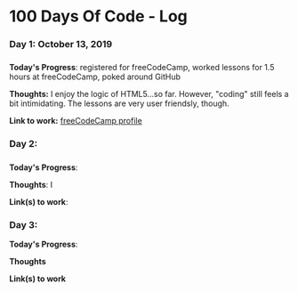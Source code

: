 # 100 Days Of Code - Log

### Day 1: October 13, 2019 
##### 

**Today's Progress**: registered for freeCodeCamp, worked lessons for 1.5 hours at freeCodeCamp, poked around GitHub

**Thoughts:** I enjoy the logic of HTML5...so far. However, "coding" still feels a bit intimidating. The lessons are very user friendsly, though.

**Link to work:** [freeCodeCamp profile](https://www.freecodecamp.org/fcc33fe4724-37c1-40c9-9695-815c9a475766)

### Day 2: 
##### 

**Today's Progress**: 

**Thoughts**: I

**Link(s) to work**: 


### Day 3: 

**Today's Progress**: 

**Thoughts** 

**Link(s) to work**
